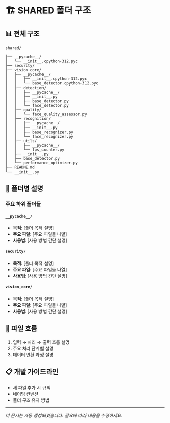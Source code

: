 # 🏗️ SHARED 폴더 구조

## 📊 **전체 구조**
```
shared/

├── __pycache__/
│   └── __init__.cpython-312.pyc
├── security/
├── vision_core/
│   ├── __pycache__/
│   │   ├── __init__.cpython-312.pyc
│   │   └── base_detector.cpython-312.pyc
│   ├── detection/
│   │   ├── __pycache__/
│   │   ├── __init__.py
│   │   ├── base_detector.py
│   │   └── face_detector.py
│   ├── quality/
│   │   └── face_quality_assessor.py
│   ├── recognition/
│   │   ├── __pycache__/
│   │   ├── __init__.py
│   │   ├── base_recognizer.py
│   │   └── face_recognizer.py
│   ├── utils/
│   │   ├── __pycache__/
│   │   └── fps_counter.py
│   ├── __init__.py
│   ├── base_detector.py
│   └── performance_optimizer.py
├── README.md
└── __init__.py
```

## 📝 **폴더별 설명**

### 주요 하위 폴더들

#### `__pycache__/`
- **목적**: [폴더 목적 설명]
- **주요 파일**: [주요 파일들 나열]
- **사용법**: [사용 방법 간단 설명]

#### `security/`
- **목적**: [폴더 목적 설명]
- **주요 파일**: [주요 파일들 나열]
- **사용법**: [사용 방법 간단 설명]

#### `vision_core/`
- **목적**: [폴더 목적 설명]
- **주요 파일**: [주요 파일들 나열]
- **사용법**: [사용 방법 간단 설명]

## 🔄 **파일 흐름**
1. 입력 → 처리 → 출력 흐름 설명
2. 주요 처리 단계별 설명
3. 데이터 변환 과정 설명

## 📋 **개발 가이드라인**
- 새 파일 추가 시 규칙
- 네이밍 컨벤션
- 폴더 구조 유지 방법

---
*이 문서는 자동 생성되었습니다. 필요에 따라 내용을 수정하세요.*
